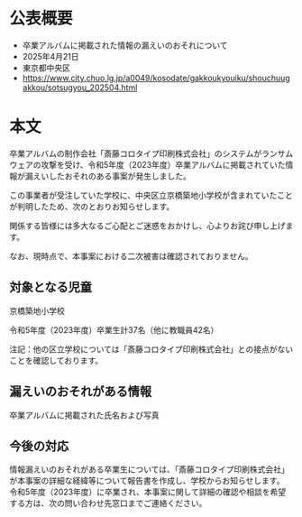 # 公表概要
- 卒業アルバムに掲載された情報の漏えいのおそれについて
- 2025年4月21日
- 東京都中央区
- https://www.city.chuo.lg.jp/a0049/kosodate/gakkoukyouiku/shouchuugakkou/sotsugyou_202504.html

# 本文
卒業アルバムの制作会社「斎藤コロタイプ印刷株式会社」のシステムがランサムウェアの攻撃を受け、令和5年度（2023年度）卒業アルバムに掲載されていた情報が漏えいしたおそれのある事案が発生しました。

この事業者が受注していた学校に、中央区立京橋築地小学校が含まれていたことが判明したため、次のとおりお知らせします。

関係する皆様には多大なるご心配とご迷惑をおかけし、心よりお詫び申し上げます。

なお、現時点で、本事案における二次被害は確認されておりません。

## 対象となる児童
京橋築地小学校

令和5年度（2023年度）卒業生計37名（他に教職員42名）

注記：他の区立学校については「斎藤コロタイプ印刷株式会社」との接点がないことを確認しております。

## 漏えいのおそれがある情報
卒業アルバムに掲載された氏名および写真

## 今後の対応
情報漏えいのおそれがある卒業生については、「斎藤コロタイプ印刷株式会社」が本事案の詳細な経緯等について報告書を作成し、学校からお知らせします。
令和5年度（2023年度）に卒業され、本事案に関して詳細の確認や相談を希望する方は、次の問い合わせ先窓口までご連絡ください。
